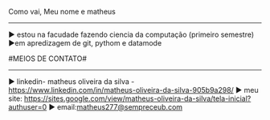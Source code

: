 Como vai, Meu nome e matheus 
_____________________________________________________________________________
▶ estou na facudade fazendo ciencia da computação (primeiro semestre)
▶em apredizagem de git, pythom e datamode

#MEIOS DE CONTATO#
_____________________________________________________________________________
▶ linkedin- matheus oliveira da silva -https://www.linkedin.com/in/matheus-oliveira-da-silva-905b9a298/
▶ meu site: https://sites.google.com/view/matheus-oliveira-da-silva/tela-inicial?authuser=0
▶ email:matheus277@sempreceub.com
